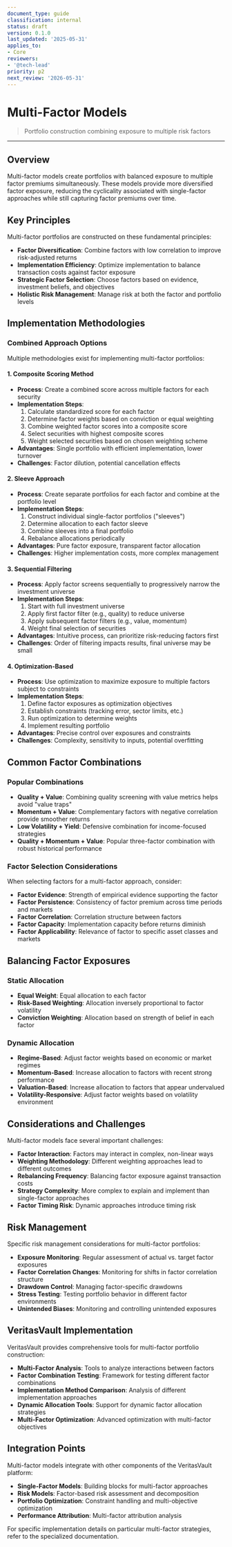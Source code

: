 ```yaml
---
document_type: guide
classification: internal
status: draft
version: 0.1.0
last_updated: '2025-05-31'
applies_to:
- Core
reviewers:
- '@tech-lead'
priority: p2
next_review: '2026-05-31'
---
```


# Multi-Factor Models

> Portfolio construction combining exposure to multiple risk factors

---

## Overview

Multi-factor models create portfolios with balanced exposure to multiple factor premiums simultaneously. These models provide more diversified factor exposure, reducing the cyclicality associated with single-factor approaches while still capturing factor premiums over time.

## Key Principles

Multi-factor portfolios are constructed on these fundamental principles:

* **Factor Diversification**: Combine factors with low correlation to improve risk-adjusted returns
* **Implementation Efficiency**: Optimize implementation to balance transaction costs against factor exposure
* **Strategic Factor Selection**: Choose factors based on evidence, investment beliefs, and objectives
* **Holistic Risk Management**: Manage risk at both the factor and portfolio levels

## Implementation Methodologies

### Combined Approach Options

Multiple methodologies exist for implementing multi-factor portfolios:

#### 1. Composite Scoring Method

* **Process**: Create a combined score across multiple factors for each security
* **Implementation Steps**:
  1. Calculate standardized score for each factor
  2. Determine factor weights based on conviction or equal weighting
  3. Combine weighted factor scores into a composite score
  4. Select securities with highest composite scores
  5. Weight selected securities based on chosen weighting scheme
* **Advantages**: Single portfolio with efficient implementation, lower turnover
* **Challenges**: Factor dilution, potential cancellation effects

#### 2. Sleeve Approach

* **Process**: Create separate portfolios for each factor and combine at the portfolio level
* **Implementation Steps**:
  1. Construct individual single-factor portfolios ("sleeves")
  2. Determine allocation to each factor sleeve
  3. Combine sleeves into a final portfolio
  4. Rebalance allocations periodically
* **Advantages**: Pure factor exposure, transparent factor allocation
* **Challenges**: Higher implementation costs, more complex management

#### 3. Sequential Filtering

* **Process**: Apply factor screens sequentially to progressively narrow the investment universe
* **Implementation Steps**:
  1. Start with full investment universe
  2. Apply first factor filter (e.g., quality) to reduce universe
  3. Apply subsequent factor filters (e.g., value, momentum)
  4. Weight final selection of securities
* **Advantages**: Intuitive process, can prioritize risk-reducing factors first
* **Challenges**: Order of filtering impacts results, final universe may be small

#### 4. Optimization-Based

* **Process**: Use optimization to maximize exposure to multiple factors subject to constraints
* **Implementation Steps**:
  1. Define factor exposures as optimization objectives
  2. Establish constraints (tracking error, sector limits, etc.)
  3. Run optimization to determine weights
  4. Implement resulting portfolio
* **Advantages**: Precise control over exposures and constraints
* **Challenges**: Complexity, sensitivity to inputs, potential overfitting

## Common Factor Combinations

### Popular Combinations

* **Quality + Value**: Combining quality screening with value metrics helps avoid "value traps"
* **Momentum + Value**: Complementary factors with negative correlation provide smoother returns
* **Low Volatility + Yield**: Defensive combination for income-focused strategies
* **Quality + Momentum + Value**: Popular three-factor combination with robust historical performance

### Factor Selection Considerations

When selecting factors for a multi-factor approach, consider:

* **Factor Evidence**: Strength of empirical evidence supporting the factor
* **Factor Persistence**: Consistency of factor premium across time periods and markets
* **Factor Correlation**: Correlation structure between factors
* **Factor Capacity**: Implementation capacity before returns diminish
* **Factor Applicability**: Relevance of factor to specific asset classes and markets

## Balancing Factor Exposures

### Static Allocation

* **Equal Weight**: Equal allocation to each factor
* **Risk-Based Weighting**: Allocation inversely proportional to factor volatility
* **Conviction Weighting**: Allocation based on strength of belief in each factor

### Dynamic Allocation

* **Regime-Based**: Adjust factor weights based on economic or market regimes
* **Momentum-Based**: Increase allocation to factors with recent strong performance
* **Valuation-Based**: Increase allocation to factors that appear undervalued
* **Volatility-Responsive**: Adjust factor weights based on volatility environment

## Considerations and Challenges

Multi-factor models face several important challenges:

* **Factor Interaction**: Factors may interact in complex, non-linear ways
* **Weighting Methodology**: Different weighting approaches lead to different outcomes
* **Rebalancing Frequency**: Balancing factor exposure against transaction costs
* **Strategy Complexity**: More complex to explain and implement than single-factor approaches
* **Factor Timing Risk**: Dynamic approaches introduce timing risk

## Risk Management

Specific risk management considerations for multi-factor portfolios:

* **Exposure Monitoring**: Regular assessment of actual vs. target factor exposures
* **Factor Correlation Changes**: Monitoring for shifts in factor correlation structure
* **Drawdown Control**: Managing factor-specific drawdowns
* **Stress Testing**: Testing portfolio behavior in different factor environments
* **Unintended Biases**: Monitoring and controlling unintended exposures

## VeritasVault Implementation

VeritasVault provides comprehensive tools for multi-factor portfolio construction:

* **Multi-Factor Analysis**: Tools to analyze interactions between factors
* **Factor Combination Testing**: Framework for testing different factor combinations
* **Implementation Method Comparison**: Analysis of different implementation approaches
* **Dynamic Allocation Tools**: Support for dynamic factor allocation strategies
* **Multi-Factor Optimization**: Advanced optimization with multi-factor objectives

## Integration Points

Multi-factor models integrate with other components of the VeritasVault platform:

* **Single-Factor Models**: Building blocks for multi-factor approaches
* **Risk Models**: Factor-based risk assessment and decomposition
* **Portfolio Optimization**: Constraint handling and multi-objective optimization
* **Performance Attribution**: Multi-factor attribution analysis

For specific implementation details on particular multi-factor strategies, refer to the specialized documentation.